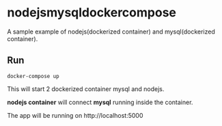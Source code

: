 # nodejsmysqldockercompose
A sample example of nodejs(dockerized container) and mysql(dockerized container).

## Run
```
docker-compose up
```
This will start 2 dockerized container mysql and nodejs. 

**nodejs container** will connect **mysql** running inside the container.

The app will be running on http://localhost:5000 
